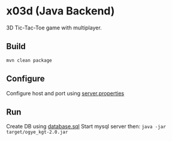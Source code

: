 # x03d (Java Backend)
3D Tic-Tac-Toe game with multiplayer.
## Build
`mvn clean package`
## Configure
Configure host and port using [server.properties](config/server.properties)
## Run
Create DB using [database.sql](database.sql)
Start mysql server then:
`java -jar target/ogye_kgt-2.0.jar`


